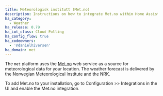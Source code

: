 ```yaml
---
title: Meteorologisk institutt (Met.no)
description: Instructions on how to integrate Met.no within Home Assistant.
ha_category:
  - Weather
ha_release: 0.79
ha_iot_class: Cloud Polling
ha_config_flow: true
ha_codeowners:
  - '@danielhiversen'
ha_domain: met
---
```


The `met` platform uses the [Met.no](https://met.no/) web service as a source for meteorological data for your location. The weather forecast is delivered by the Norwegian Meteorological Institute and the NRK.

To add Met.no to your installation, go to Configuration >> Integrations in the UI and enable the Met.no integration. 
